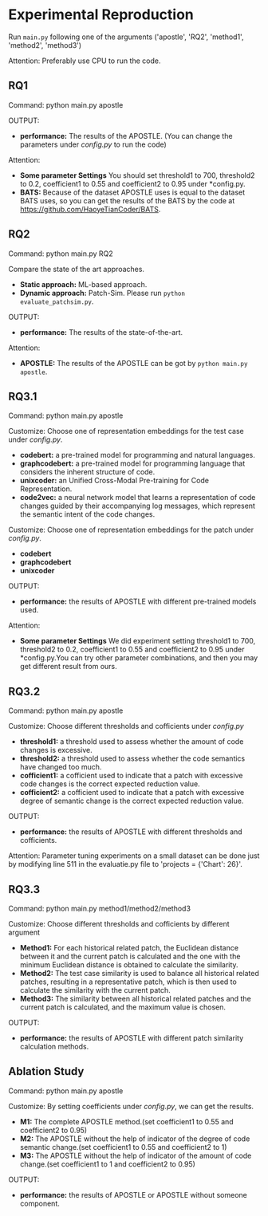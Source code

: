 # Experimental Reproduction
Run `main.py` following one of the arguments ('apostle', 'RQ2', 'method1', 'method2', 'method3')

Attention: Preferably use CPU to run the code.

## RQ1

Command:  python main.py apostle

OUTPUT: 
* **performance:** The results of the APOSTLE. (You can change the parameters under *config.py* to run the code)

Attention:
* **Some parameter Settings** You should set threshold1 to 700, threshold2 to 0.2, coefficient1 to 0.55 and coefficient2 to 0.95 under *config.py.
* **BATS:** Because of the dataset APOSTLE uses is equal to the dataset BATS uses, so you can get the results of the BATS by the code at https://github.com/HaoyeTianCoder/BATS.

## RQ2

Command:  python main.py RQ2

Compare the state of the art approaches.

* **Static approach:** ML-based approach.
* **Dynamic approach:** Patch-Sim. Please run `python evaluate_patchsim.py`.

OUTPUT:
* **performance:** The results of the state-of-the-art.

Attention:
* **APOSTLE:** The results of the APOSTLE can be got by `python main.py apostle`.

## RQ3.1

Command:  python main.py apostle

Customize: Choose one of representation embeddings for the test case under *config.py*.

* **codebert:** a pre-trained model for programming and natural languages.
* **graphcodebert:**  a pre-trained model for programming language that considers the inherent structure of code.
* **unixcoder:** an Unified Cross-Modal Pre-training for Code Representation.
* **code2vec:**  a neural network model that learns a representation of code changes guided by their accompanying log messages, which represent the semantic intent of the code changes.

Customize: Choose one of representation embeddings for the patch under *config.py*.

* **codebert** 
* **graphcodebert** 
* **unixcoder**

OUTPUT:
* **performance:** the results of APOSTLE with different pre-trained models used.

Attention:
* **Some parameter Settings** We did experiment setting threshold1 to 700, threshold2 to 0.2, coefficient1 to 0.55 and coefficient2 to 0.95 under *config.py.You can try other parameter combinations, and then you may get different result from ours.

## RQ3.2

Command:  python main.py apostle

Customize: Choose different thresholds and cofficients under *config.py*

* **threshold1:** a threshold used to assess whether the amount of code changes is excessive.
* **threshold2:** a threshold used to assess whether the code semantics have changed too much.
* **cofficient1:** a cofficient used to indicate that a patch with excessive code changes is the correct expected reduction value.
* **cofficient2:** a cofficient used to indicate that a patch with excessive degree of semantic change is the correct expected reduction value.

OUTPUT:
* **performance:** the results of APOSTLE with different thresholds and cofficients.

Attention:
Parameter tuning experiments on a small dataset can be done just by modifying line 511 in the evaluatie.py file to 'projects = {'Chart': 26}'.

## RQ3.3

Command:  python main.py method1/method2/method3

Customize: Choose different thresholds and cofficients by different argument

* **Method1:** For each historical related patch, the Euclidean distance between it and the current patch is calculated and the one with the minimum Euclidean distance is obtained to calculate the similarity.
* **Method2:** The test case similarity is used to balance all historical related patches, resulting in a representative patch, which is then used to calculate the similarity with the current patch.
* **Method3:** The similarity between all historical related patches and the current patch is calculated, and the maximum value is chosen.

OUTPUT:
* **performance:** the results of APOSTLE with different patch similarity calculation methods.

## Ablation Study

Command: python main.py apostle

Customize: By setting coefficients under *config.py*, we can get the results.

* **M1:** The complete APOSTLE method.(set coefficient1 to 0.55 and coefficient2 to 0.95)
* **M2:** The APOSTLE without the help of indicator of the degree of code semantic change.(set coefficient1 to 0.55 and coefficient2 to 1)
* **M3:** The APOSTLE without the help of indicator of the amount of code change.(set coefficient1 to 1 and coefficient2 to 0.95)

OUTPUT:
* **performance:** the results of APOSTLE or APOSTLE without someone component.
